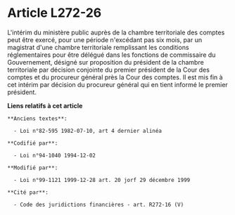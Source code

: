 # Article L272-26

L'intérim du ministère public auprès de la chambre territoriale des comptes peut être exercé, pour une période n'excédant pas
six mois, par un magistrat d'une chambre territoriale remplissant les conditions réglementaires pour être délégué dans les
fonctions de commissaire du Gouvernement, désigné sur proposition du président de la chambre territoriale par décision
conjointe du premier président de la Cour des comptes et du procureur général près la Cour des comptes. Il est mis fin à cet
intérim par décision du procureur général qui en tient informé le premier président.

**Liens relatifs à cet article**

	**Anciens textes**:

	  - Loi n°82-595 1982-07-10, art 4 dernier alinéa

	**Codifié par**:

	  - Loi n°94-1040 1994-12-02

	**Modifié par**:

	  - Loi n°99-1121 1999-12-28 art. 20 jorf 29 décembre 1999

	**Cité par**:

	  - Code des juridictions financières - art. R272-16 (V)
